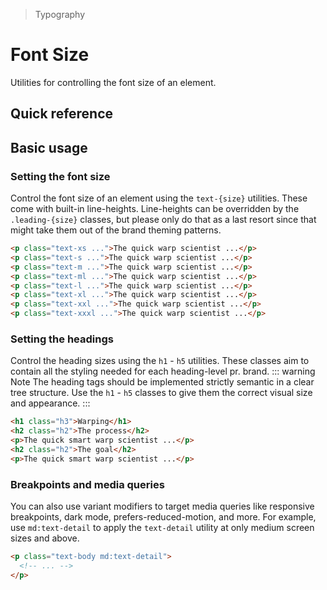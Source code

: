 > Typography

# Font Size
Utilities for controlling the font size of an element.

## Quick reference

<qr-table />

## Basic usage
### Setting the font size
Control the font size of an element using the `text-{size}` utilities.
These come with built-in line-heights.
Line-heights can be overridden by the `.leading-{size}` classes, but please only do that as a last resort since that might take them out of the brand theming patterns.

<ThemeContainer>
  <container><fontsize-example/></container>
</ThemeContainer>

```html
<p class="text-xs ...">The quick warp scientist ...</p>
<p class="text-s ...">The quick warp scientist ...</p>
<p class="text-m ...">The quick warp scientist ...</p>
<p class="text-ml ...">The quick warp scientist ...</p>
<p class="text-l ...">The quick warp scientist ...</p>
<p class="text-xl ...">The quick warp scientist ...</p>
<p class="text-xxl ...">The quick warp scientist ...</p>
<p class="text-xxxl ...">The quick warp scientist ...</p>
```
### Setting the headings

Control the heading sizes using the `h1` - `h5` utilities. These classes aim to contain all the styling needed for each heading-level pr. brand.
::: warning Note
The heading tags should be implemented strictly semantic in a clear tree structure. Use the `h1` - `h5` classes to give them the correct visual size and appearance.
:::

<ThemeContainer>
  <container><heading-example/></container>
</ThemeContainer>

```html
<h1 class="h3">Warping</h1>
<h2 class="h2">The process</h2>
<p>The quick smart warp scientist ...</p>
<h2 class="h2">The goal</h2>
<p>The quick smart warp scientist ...</p>
```

### Breakpoints and media queries
You can also use variant modifiers to target media queries like responsive breakpoints, dark mode, prefers-reduced-motion, and more. For example, use `md:text-detail` to apply the `text-detail` utility at only medium screen sizes and above.

```html
<p class="text-body md:text-detail">
  <!-- ... -->
</p>
```
